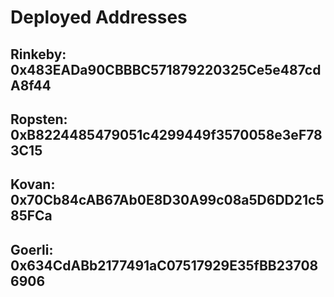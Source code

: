 # Deployed Addresses

## Rinkeby: 0x483EADa90CBBBC571879220325Ce5e487cdA8f44
## Ropsten: 0xB8224485479051c4299449f3570058e3eF783C15
## Kovan:   0x70Cb84cAB67Ab0E8D30A99c08a5D6DD21c585FCa
## Goerli:  0x634CdABb2177491aC07517929E35fBB237086906
